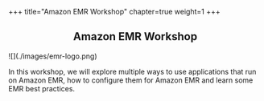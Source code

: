 +++
title="Amazon EMR Workshop"
chapter=true
weight=1
+++

<center><h2> Amazon EMR Workshop </h2></center>
![](./images/emr-logo.png)

In this workshop, we will explore multiple ways to use applications that run on Amazon EMR, how to configure them for Amazon EMR and learn some EMR best practices.

